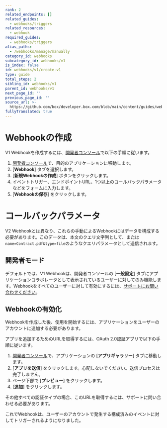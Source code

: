 ```yaml
---
rank: 2
related_endpoints: []
related_guides:
  - webhooks/triggers
related_resources:
  - webhook
required_guides:
  - webhooks/triggers
alias_paths:
  - /webhooks/manage/manually
category_id: webhooks
subcategory_id: webhooks/v1
is_index: false
id: webhooks/v1/create-v1
type: guide
total_steps: 2
sibling_id: webhooks/v1
parent_id: webhooks/v1
next_page_id: ''
previous_page_id: ''
source_url: >-
  https://github.com/box/developer.box.com/blob/main/content/guides/webhooks/v1/create-v1.md
fullyTranslated: true
---
```

# Webhookの作成

V1 Webhookを作成するには、[開発者コンソール][devconsole]で以下の手順に従います。

1. [開発者コンソール][devconsole]で、目的のアプリケーションに移動します。
2. \[**Webhook**] タブを選択します。
3. \[**新規Webhookの作成**] ボタンをクリックします。
4. イベントトリガー、エンドポイントURL、1つ以上のコールバックパラメータなどをフォームに入力します。 
5. \[**Webhookの保存**] をクリックします。

<Message type="warning">

# コールバックパラメータ

V2 Webhookとは異なり、これらの手動によるWebhookにはデータを構成する必要があります。このデータは、本文のクエリ文字列として、または`name=Contract.pdf&type=file`のようなクエリパラメータとして送信されます。

</Message>

## 開発者モード

デフォルトでは、V1 Webhookは、開発者コンソールの \[**一般設定**] タブにアプリケーションコラボレータとして表示されているユーザーに対してのみ機能します。Webhookをすべてのユーザーに対して有効にするには、[サポートにお問い合わせください][support]。

## Webhookの有効化

Webhookを作成した後、使用を開始するには、アプリケーションをユーザーのアカウントに追加する必要があります。

アプリを追加するためのURLを取得するには、OAuth 2.0認証アプリで以下の手順に従います。

1. [開発者コンソール][devconsole]で、アプリケーションの \[**アプリギャラリー**] タブに移動します。
2. \[**アプリを送信**] をクリックします。心配しないでください。送信プロセスは完了しません。
3. ページ下部で \[**プレビュー**] をクリックします。
4. \[**追加**] をクリックします。

<Message type="warning">

その他すべての認証タイプの場合、このURLを取得するには、サポートに問い合わせる必要があります。

</Message>

これでWebhookは、ユーザーのアカウントで発生する構成済みのイベントに対してトリガーされるようになりました。

<!-- i18n-enable localize-links -->

[devconsole]: https://app.box.com/developers/console

[support]: https://support.box.com

<!-- i18n-disable localize-links -->
